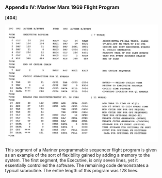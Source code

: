 ### Appendix IV: Mariner Mars 1969 Flight Program

\[**404**\]

![Figure IV-1](images/p404.jpg)

This segment of a Mariner programmable sequencer flight program is given
as an example of the sort of flexibility gained by adding a memory to
the system. The first segment, the Executive, is only seven lines, yet
it essentially controlled the software. The remaining code demonstrates
a typical subroutine. The entire length of this program was 128 lines.
